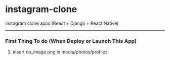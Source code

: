 # instagram-clone
instagram clone apps (React + Django + React Native)

<hr />

###  First Thing To do (When Deploy or Launch This App)
1. insert no_image.png in media/photos/profiles
